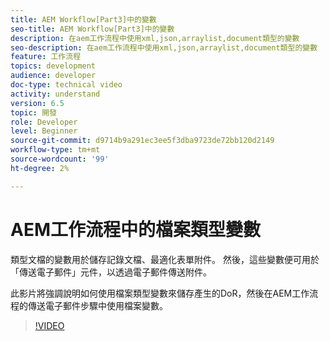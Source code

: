 ```yaml
---
title: AEM Workflow[Part3]中的變數
seo-title: AEM Workflow[Part3]中的變數
description: 在aem工作流程中使用xml,json,arraylist,document類型的變數
seo-description: 在aem工作流程中使用xml,json,arraylist,document類型的變數
feature: 工作流程
topics: development
audience: developer
doc-type: technical video
activity: understand
version: 6.5
topic: 開發
role: Developer
level: Beginner
source-git-commit: d9714b9a291ec3ee5f3dba9723de72bb120d2149
workflow-type: tm+mt
source-wordcount: '99'
ht-degree: 2%

---
```


# AEM工作流程中的檔案類型變數


類型文檔的變數用於儲存記錄文檔、最適化表單附件。 然後，這些變數便可用於「傳送電子郵件」元件，以透過電子郵件傳送附件。

此影片將強調說明如何使用檔案類型變數來儲存產生的DoR，然後在AEM工作流程的傳送電子郵件步驟中使用檔案變數。

>[!VIDEO](https://video.tv.adobe.com/v/26452)
